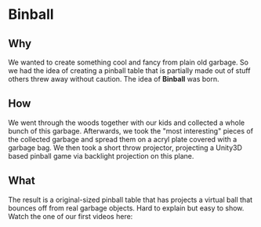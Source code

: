 # Binball
## Why
We wanted to create something cool and fancy from plain old garbage. So we had the idea of creating a pinball table that is partially made out of stuff others threw away without caution. The idea of **Binball** was born.

## How 
We went through the woods together with our kids and collected a whole bunch of this garbage. Afterwards, we took the "most interesting" pieces of the collected garbage and spread them on a acryl plate covered with a garbage bag. We then took a short throw projector, projecting a Unity3D based pinball game via backlight projection on this plane.

## What
The result is a original-sized pinball table that has projects a virtual ball that bounces off from real garbage objects. Hard to explain but easy to show. Watch the one of our first videos here:
